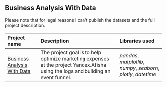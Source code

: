## Business Analysis With Data

Please note that for legal reasons I can't publish the datasets and the full project description. 

| Project name | Description | Libraries used | 
| :---------------------- | :---------------------- | :---------------------- |
| [Business Analysis With Data](https://github.com/vadim-fridman/portfolio-yandex-practicum/edit/master/05_Business_Analysis_With_Data__Yandex_Afisha) | The project goal is to help optimize marketing expenses at the project Yandex.Afisha using the logs and building an event funnel.  | *pandas*, *matplotlib*, *numpy*, *seaborn*, *plotly*, *datetime*
